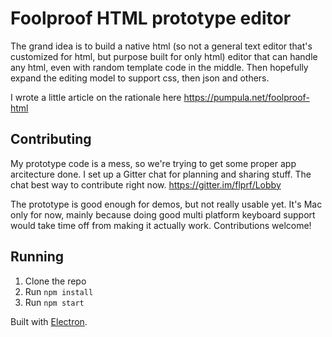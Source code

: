 # Foolproof HTML prototype editor

The grand idea is to build a native html (so not a general text editor that's customized for html, but purpose built for only html) editor that can handle any html, even with random template code in the middle. Then hopefully expand the editing model to support css, then json and others.

I wrote a little article on the rationale here <https://pumpula.net/foolproof-html>

## Contributing

My prototype code is a mess, so we're trying to get some proper app arcitecture done. I set up a Gitter chat for planning and sharing stuff. The chat best way to contribute right now. https://gitter.im/flprf/Lobby

The prototype is good enough for demos, but not really usable yet. It's Mac only for now, mainly because doing good multi platform keyboard support would take time off from making it actually work. Contributions welcome!

## Running

1. Clone the repo
2. Run `npm install`
3. Run `npm start`

Built with [Electron](http://electron.atom.io).
